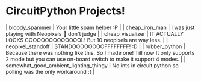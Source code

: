 # CircuitPython Projects!
|             bloody_spammer            |                                                             Your little spam helper :P                                                            |
|             cheap_iron_man            |                                               I was just playing with Neopixels :shrug: don't judge                                               |
|            cheap_visualizer           |                                         IT ACTUALLY LOOKS COOOOOOOOOOOOOL! But 10 neopixels are way less.                                         |
|           neopixel_standoff           |                                                             STANDOOOOOOOOFFFFFFFF! :D                                                             |
|             rubber_python             | Because there was nothing like this. So I made one!  Till now It only supports 2 mode but you can use on-board switch to make it support 4 modes. |
| somewhat_good_ambient_lighting_thingy |                                          No ints in circuit python so polling was the only workaround :(                                          |
